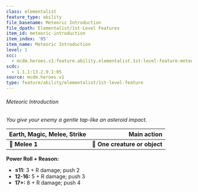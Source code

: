 ```yaml
---
class: elementalist
feature_type: ability
file_basename: Meteoric Introduction
file_dpath: Elementalist/1st-Level Features
item_id: meteoric-introduction
item_index: '05'
item_name: Meteoric Introduction
level: 1
scc:
  - mcdm.heroes.v1:feature.ability.elementalist.1st-level-feature:meteoric-introduction
scdc:
  - 1.1.1:13.2.9.1:05
source: mcdm.heroes.v1
type: feature/ability/elementalist/1st-level-feature
---
```


###### Meteoric Introduction

*You give your enemy a gentle tap-like an asteroid impact.*

| **Earth, Magic, Melee, Strike** |               **Main action** |
| ------------------------------- | ----------------------------: |
| **📏 Melee 1**                  | **🎯 One creature or object** |

**Power Roll + Reason:**

- **≤11:** 3 + R damage; push 2
- **12-16:** 5 + R damage; push 3
- **17+:** 8 + R damage; push 4

